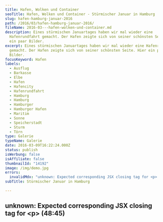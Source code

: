 ```yaml
---
title: Hafen, Wolken und Container
seoTitle: Hafen, Wolken und Container - Stürmischer Januar in Hamburg
slug: hafen-hamburg-januar-2016
path: /2016/03/hafen-hamburg-januar-2016/
fileName: 2016-03---hafen-wolken-und-container.md
description: Eines stürmischen Januartages haben wir mal wieder eine
  Hafenrundfahrt gemacht. Der Hafen zeigte sich von seiner schönsten Seite. Hier
  ein paar Bilder.
excerpt: Eines stürmischen Januartages haben wir mal wieder eine Hafenrundfahrt
  gemacht. Der Hafen zeigte sich von seiner schönsten Seite. Hier ein paar
  Bilder.
focusKeyword: Hafen
labels:
  - Ausflug
  - Barkasse
  - Elbe
  - Hafen
  - Hafencity
  - Hafenrundfahrt
  - Hamburg
  - Hamburg
  - Hamburger
  - Hamburger Hafen
  - Maritim
  - Sonne
  - Speicherstadt
  - Sturm
  - Törn
type: Galerie
typeName: Galerie
date: 2016-03-09T16:22:24.000Z
status: publish
isWerbung: false
isAffiliate: false
thumbnailId: "14192"
image: /img/demo.jpg
errors:
  invalidMdx: "unknown: Expected corresponding JSX closing tag for <p> (48:45)"
subTitle: Stürmischer Januar in Hamburg
  
---
```


## unknown: Expected corresponding JSX closing tag for &lt;p> (48:45)

<!--
**Eines stürmischen Januartages waren meine Eltern bei uns in Hamburg zu Besuch
und wie es sich gehört, haben wir natürlich eine Hafenrundfahrt in einer
Barkasse gemacht.**

Ich hatte zur Sicherheit mal meine kleine Hosentaschenkamera eingepackt, falls
mir etwas vor die Linse läuft. Und es gab sogar einiges zu fotografieren. Mir
sind an diesem Tag im Hafen jede Menge dramatische Wolkenfotos, Containerfotos,
Containerwolkenfotos und Sonnenfotos gelungen. Jetzt habe ich endlich die Zeit
gefunden, sie zu entwickeln.

## Der Hafen zeigte sich von seiner rauen Seite

Von seiner rauen Seite zeigte sich der Hafen dieses Mal, ganz anders, als bei
unserer wunderschönen letzten
[Hafenrundfahrt](/2015/07/sommer-im-hamburger-hafen/) im Sommer 2015. Die Elbe
war aufgewühlt, wir hatten sogar fast ein Bisschen Seegang. Nur ein paar
besonders tapfere Sturmmöwen zogen ihre Kreise, die meisten hatten sich irgendwo
versteckt. Für mich natürlich kein Grund, nicht auf das Dach der Barkasse zu
klettern und von dort aus wild in der Gegend herum zu knipsen.

In dieser tollen Stadt ist man eben immer ein Bisschen im Urlaub. Auch, wenn man
hier wohnt. Danke, Hamburg! &lt;3

[myflickr tag="annehafenrundfahrt012016"]

<blockquote>
## Haubentaucherwelpen - Turbostaat
Zusammen mit der Hoffnung
Fällt Sonne in die Stadt
Es geht noch immer weiter
Zumindestens bergab
Sie verlassen ihre Gräben
Die sie zurzeit bewohnen
Sind wir nicht weit gekommen?
Frag der erste schon

Und sie beladen ihre Autos Mit Kindern und Gepäck Wohin soll bloß die Reise
gehen? Am besten ganz weit weg Sie begraben ihre Toten Und schauen dich groß an
Was gibt es hier denn noch zu tun? Am besten weiterfahren!

Und sie bleiben Ohne Fragen Weil alles andere scheinbar besser ist Und deine
Augen starren weiter Auf Fischer Auf den Hafen Und den Wind

Köpfe rollen zusammen Und denken lauthals nach Ob wir denn noch zu retten wären
Mit einem starken Staat? Wer soll uns noch führen? Ob er noch beten kann? Liebt
er seine Kinder? Ein guter Ehemann

Und sie bleiben Ohne Fragen Weil alles andere scheinbar besser ist Und deine
Augen starren weiter Auf Fischer Auf den Hafen Und den Wind

Und sie bleiben Ohne Fragen Weil alles andere scheinbar besser ist Und deine
Augen starren weiter Auf Fischer Auf den Hafen Und den Wind

Auf Fischer Auf den Hafen Und den Wind</blockquote>

-->

  
